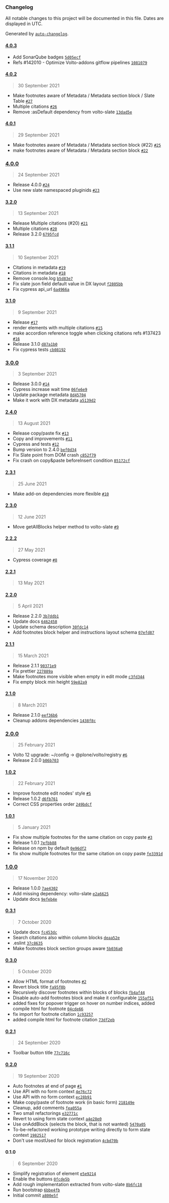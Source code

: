 ### Changelog

All notable changes to this project will be documented in this file. Dates are displayed in UTC.

Generated by [`auto-changelog`](https://github.com/CookPete/auto-changelog).

#### [4.0.3](https://github.com/eea/volto-slate-footnote/compare/4.0.2...4.0.3)

- Add SonarQube badges [`5d05ecf`](https://github.com/eea/volto-slate-footnote/commit/5d05ecfd933ec64693998d88f6b6c69e3866cb0b)
- Refs #142010 - Optimize Volto-addons gitflow pipelines [`1081079`](https://github.com/eea/volto-slate-footnote/commit/1081079444f5ac806e9d56765c4ccf0b9e415a73)

#### [4.0.2](https://github.com/eea/volto-slate-footnote/compare/4.0.1...4.0.2)

> 30 September 2021

- Make footnotes aware of Metadata / Metadata section block / Slate Table [`#27`](https://github.com/eea/volto-slate-footnote/pull/27)
- Multiple citations [`#26`](https://github.com/eea/volto-slate-footnote/pull/26)
- Remove :asDefault dependency from volto-slate [`13dad5e`](https://github.com/eea/volto-slate-footnote/commit/13dad5ed23043fa7a24682e1ac6addc86632bfe0)

#### [4.0.1](https://github.com/eea/volto-slate-footnote/compare/4.0.0...4.0.1)

> 29 September 2021

- Make footnotes aware of Metadata / Metadata section block (#22) [`#25`](https://github.com/eea/volto-slate-footnote/pull/25)
- make footnotes aware of Metadata / Metadata section block [`#22`](https://github.com/eea/volto-slate-footnote/pull/22)

### [4.0.0](https://github.com/eea/volto-slate-footnote/compare/3.2.0...4.0.0)

> 24 September 2021

- Release 4.0.0 [`#24`](https://github.com/eea/volto-slate-footnote/pull/24)
- Use new slate namespaced pluginids [`#23`](https://github.com/eea/volto-slate-footnote/pull/23)

#### [3.2.0](https://github.com/eea/volto-slate-footnote/compare/3.1.1...3.2.0)

> 13 September 2021

- Release Multiple citations (#20) [`#21`](https://github.com/eea/volto-slate-footnote/pull/21)
- Multiple citations [`#20`](https://github.com/eea/volto-slate-footnote/pull/20)
- Release 3.2.0 [`6795fcd`](https://github.com/eea/volto-slate-footnote/commit/6795fcd1a4fc429bb70334fbdfa2cb0eedd748fa)

#### [3.1.1](https://github.com/eea/volto-slate-footnote/compare/3.1.0...3.1.1)

> 10 September 2021

- Citations in metadata [`#19`](https://github.com/eea/volto-slate-footnote/pull/19)
- Citations in metadata [`#18`](https://github.com/eea/volto-slate-footnote/pull/18)
- Remove console.log [`b5d83e7`](https://github.com/eea/volto-slate-footnote/commit/b5d83e7c13240151f602d122ecf09ba9b8e335f3)
- Fix slate json field default value in DX layout [`f2805bb`](https://github.com/eea/volto-slate-footnote/commit/f2805bbc15c51ebd914ee5f4eb9dd34ef32e095b)
- Fix cypress api_url [`6a4966a`](https://github.com/eea/volto-slate-footnote/commit/6a4966a2f92e932e1d0df35351989cda535f15c8)

#### [3.1.0](https://github.com/eea/volto-slate-footnote/compare/3.0.0...3.1.0)

> 9 September 2021

- Release [`#17`](https://github.com/eea/volto-slate-footnote/pull/17)
- render elements with multiple citations [`#15`](https://github.com/eea/volto-slate-footnote/pull/15)
- make accordion reference toggle when clicking citations refs #137423 [`#16`](https://github.com/eea/volto-slate-footnote/pull/16)
- Release 3.1.0 [`d87a1b0`](https://github.com/eea/volto-slate-footnote/commit/d87a1b0b893bb8fc090dcde193d3ac628471c352)
- Fix cypress tests [`cb08192`](https://github.com/eea/volto-slate-footnote/commit/cb08192508964c274eaaed3dab2d2c5392c43d2d)

### [3.0.0](https://github.com/eea/volto-slate-footnote/compare/2.4.0...3.0.0)

> 3 September 2021

- Release 3.0.0 [`#14`](https://github.com/eea/volto-slate-footnote/pull/14)
- Cypress increase wait time [`06fe6e9`](https://github.com/eea/volto-slate-footnote/commit/06fe6e9cea79dc3a5d2a3e88db8d3cc35b967da3)
- Update package metadata [`8d45704`](https://github.com/eea/volto-slate-footnote/commit/8d457042b24f4795eb453baebcb0bf0f6740d153)
- Make it work with DX metadata [`a5139d2`](https://github.com/eea/volto-slate-footnote/commit/a5139d2af0e7947ba16d7c28912565683726554f)

#### [2.4.0](https://github.com/eea/volto-slate-footnote/compare/2.3.1...2.4.0)

> 13 August 2021

- Release copy/paste fix [`#13`](https://github.com/eea/volto-slate-footnote/pull/13)
- Copy and improvements [`#11`](https://github.com/eea/volto-slate-footnote/pull/11)
- Cypress and tests [`#12`](https://github.com/eea/volto-slate-footnote/pull/12)
- Bump version to 2.4.0 [`bef0d34`](https://github.com/eea/volto-slate-footnote/commit/bef0d34c2b9c20915578ffaefb4fd30cbf42f0a1)
- Fix Slate point from DOM crash [`c852f79`](https://github.com/eea/volto-slate-footnote/commit/c852f7987ffe8db433235b70792002d40ade690f)
- Fix crash on copy&paste beforeInsert condition [`85172cf`](https://github.com/eea/volto-slate-footnote/commit/85172cff3e2ea95a86d4b4fb452f3c0287b80e8f)

#### [2.3.1](https://github.com/eea/volto-slate-footnote/compare/2.3.0...2.3.1)

> 25 June 2021

- Make add-on dependencies more flexible [`#10`](https://github.com/eea/volto-slate-footnote/pull/10)

#### [2.3.0](https://github.com/eea/volto-slate-footnote/compare/2.2.2...2.3.0)

> 12 June 2021

- Move getAllBlocks helper method to volto-slate [`#9`](https://github.com/eea/volto-slate-footnote/pull/9)

#### [2.2.2](https://github.com/eea/volto-slate-footnote/compare/2.2.1...2.2.2)

> 27 May 2021

- Cypress coverage [`#8`](https://github.com/eea/volto-slate-footnote/pull/8)

#### [2.2.1](https://github.com/eea/volto-slate-footnote/compare/2.2.0...2.2.1)

> 13 May 2021


#### [2.2.0](https://github.com/eea/volto-slate-footnote/compare/2.1.1...2.2.0)

> 5 April 2021

- Release 2.2.0 [`3b7ddb1`](https://github.com/eea/volto-slate-footnote/commit/3b7ddb1a0765509eacdbd7cbb972cc040e7f6f19)
- Update docs [`6462458`](https://github.com/eea/volto-slate-footnote/commit/6462458a4d451ea7449f4873051edabcfaffb0f3)
- Update schema description [`30fdc14`](https://github.com/eea/volto-slate-footnote/commit/30fdc140bbae50ed8fc2996880fb1eaa32bccb33)
- Add footnotes block helper and instructions layout schema [`07efd87`](https://github.com/eea/volto-slate-footnote/commit/07efd876f21f8b69d0a314b9d43894c6280e9657)

#### [2.1.1](https://github.com/eea/volto-slate-footnote/compare/2.1.0...2.1.1)

> 15 March 2021

- Release 2.1.1 [`90371e9`](https://github.com/eea/volto-slate-footnote/commit/90371e92d3e6d79b9ababbde6edd79c1e34f2d3f)
- Fix prettier [`227889a`](https://github.com/eea/volto-slate-footnote/commit/227889a3919fbcb095fdf629af01799d3ac8b254)
- Make footnotes more visible when empty in edit mode [`c3fd344`](https://github.com/eea/volto-slate-footnote/commit/c3fd344b03d74563dd722e983b6bb55690b27c0a)
- Fix empty block min height [`59e82a9`](https://github.com/eea/volto-slate-footnote/commit/59e82a9fb4f83894a953a183157e78e0dcb1794c)

#### [2.1.0](https://github.com/eea/volto-slate-footnote/compare/2.0.0...2.1.0)

> 8 March 2021

- Release 2.1.0 [`eef36b6`](https://github.com/eea/volto-slate-footnote/commit/eef36b6299ed42926bd3c32192adc44ed47df18f)
- Cleanup addons dependencies [`1438f8c`](https://github.com/eea/volto-slate-footnote/commit/1438f8c0a2f83055c3ed010e73a32a136906f343)

### [2.0.0](https://github.com/eea/volto-slate-footnote/compare/1.0.2...2.0.0)

> 25 February 2021

- Volto 12 upgrade: ~/config -&gt; @plone/volto/registry [`#6`](https://github.com/eea/volto-slate-footnote/pull/6)
- Release 2.0.0 [`b06b703`](https://github.com/eea/volto-slate-footnote/commit/b06b703040255561aacca8726cd9a6670a4ac5fc)

#### [1.0.2](https://github.com/eea/volto-slate-footnote/compare/1.0.1...1.0.2)

> 22 February 2021

- Improve footnote edit nodes' style [`#5`](https://github.com/eea/volto-slate-footnote/pull/5)
- Release 1.0.2 [`d6fb761`](https://github.com/eea/volto-slate-footnote/commit/d6fb761fe5dc089fafab92d54551893533df0da6)
- Correct CSS properties order [`249bdcf`](https://github.com/eea/volto-slate-footnote/commit/249bdcfc00e405e9995db521f711e8a5fd9ce99b)

#### [1.0.1](https://github.com/eea/volto-slate-footnote/compare/1.0.0...1.0.1)

> 5 January 2021

- Fix show multiple footnotes for the same citation on copy paste [`#3`](https://github.com/eea/volto-slate-footnote/pull/3)
- Release 1.0.1 [`7efbb88`](https://github.com/eea/volto-slate-footnote/commit/7efbb8877ac7c1cce40a6799527102e1d131d08f)
- Release on npm by default [`0e96df2`](https://github.com/eea/volto-slate-footnote/commit/0e96df2605d86ebe4260ba43fa78c10227c87526)
- fix show multiple footnotes for the same citation on copy paste [`fe3391d`](https://github.com/eea/volto-slate-footnote/commit/fe3391d3b27f77cc2df663532497e27986509b14)

### [1.0.0](https://github.com/eea/volto-slate-footnote/compare/0.3.1...1.0.0)

> 17 November 2020

- Release 1.0.0 [`7ae4302`](https://github.com/eea/volto-slate-footnote/commit/7ae4302133411806168b5ea17bec5a267413e2cb)
- Add missing dependency: volto-slate [`e2a6625`](https://github.com/eea/volto-slate-footnote/commit/e2a662538b3b53006a30c171e84e6cbce0c20720)
- Update docs [`9efeb4e`](https://github.com/eea/volto-slate-footnote/commit/9efeb4e33ec8f58e6101875b593e34f1098cac20)

#### [0.3.1](https://github.com/eea/volto-slate-footnote/compare/0.3.0...0.3.1)

> 7 October 2020

- Update docs [`fc453dc`](https://github.com/eea/volto-slate-footnote/commit/fc453dc9de4cbd43806fc26d699c6fbf28737d26)
- Search citations also within column blocks [`deaa52e`](https://github.com/eea/volto-slate-footnote/commit/deaa52e54c0447d19d4da41133f064760ac0fecf)
- .eslint [`37c8635`](https://github.com/eea/volto-slate-footnote/commit/37c8635340d0bc63f7f536a974078ae09fc58392)
- Make footnotes block section groups aware [`5b036a0`](https://github.com/eea/volto-slate-footnote/commit/5b036a009325bcc7e86d81128b6c8a6c620a0c0c)

#### [0.3.0](https://github.com/eea/volto-slate-footnote/compare/0.2.1...0.3.0)

> 5 October 2020

- Allow HTML format of footnotes [`#2`](https://github.com/eea/volto-slate-footnote/pull/2)
- Revert block title [`fa95f0b`](https://github.com/eea/volto-slate-footnote/commit/fa95f0b63bec656b161496e2c1466e037fda601f)
- Recursively discover footnotes within blocks of blocks [`fb4af44`](https://github.com/eea/volto-slate-footnote/commit/fb4af4485a1610ad7abd59544879acea35196f53)
- Disable auto-add footnotes block and make it configurable [`155af51`](https://github.com/eea/volto-slate-footnote/commit/155af51555762bb346eb3a8b0b129217c8bb1fb5)
- added fixes for popover trigger on hover on number indices, added compile html for footnote [`04cde66`](https://github.com/eea/volto-slate-footnote/commit/04cde6613273b8118cc05e00fa9f595d2f6fd54a)
- fix import for footnote citation [`1c93257`](https://github.com/eea/volto-slate-footnote/commit/1c932572f7e4b819b189f6aef86a7edf25ee7aff)
- added compile html for footnote citation [`73df2eb`](https://github.com/eea/volto-slate-footnote/commit/73df2eba5b450673d200fd8910e611a686e1a01d)

#### [0.2.1](https://github.com/eea/volto-slate-footnote/compare/0.2.0...0.2.1)

> 24 September 2020

- Toolbar button title [`77c716c`](https://github.com/eea/volto-slate-footnote/commit/77c716cd676b345f976dda8fe0636b398a32e7c9)

#### [0.2.0](https://github.com/eea/volto-slate-footnote/compare/0.1.0...0.2.0)

> 19 September 2020

- Auto footnotes at end of page [`#1`](https://github.com/eea/volto-slate-footnote/pull/1)
- Use API with no form context [`4e76c72`](https://github.com/eea/volto-slate-footnote/commit/4e76c7225baa9bd236b2d2cf99908d875add9859)
- Use API with no form context [`ec28b91`](https://github.com/eea/volto-slate-footnote/commit/ec28b91ba80cffd1fd46d2bea70d4f96c2649381)
- Make copy/paste of footnote work (in basic form) [`218149e`](https://github.com/eea/volto-slate-footnote/commit/218149e1d4e69843fee8f06f5cbbab62c509d30a)
- Cleanup, add comments [`fea055a`](https://github.com/eea/volto-slate-footnote/commit/fea055acce2b7ff5412ffe65bd0abc8995f9ba92)
- Two small refactorings [`e32771c`](https://github.com/eea/volto-slate-footnote/commit/e32771ca37b99d53f4d51a78f7e0ea64f71881c8)
- Revert to using form state context [`a4e28e0`](https://github.com/eea/volto-slate-footnote/commit/a4e28e0eab8bf005a8879e21e9326fe8e451df44)
- Use onAddBlock (selects the block, that is not wanted) [`5470a05`](https://github.com/eea/volto-slate-footnote/commit/5470a0520f822f7363863e92bdf3a39e3da780d8)
- To-be-refactored working prototype writing directly to form state context [`1982517`](https://github.com/eea/volto-slate-footnote/commit/19825171eab6a9daab25f30e53f1e34959465351)
- Don't use mostUsed for block registration [`4cbd70b`](https://github.com/eea/volto-slate-footnote/commit/4cbd70bc365dcfa99f86c6b187a115f7c625a35a)

#### 0.1.0

> 6 September 2020

- Simplify registration of element [`e5e9214`](https://github.com/eea/volto-slate-footnote/commit/e5e92146840b378e2aaf0472a1e14fe19d7eedf8)
- Enable the buttons [`0fcde5b`](https://github.com/eea/volto-slate-footnote/commit/0fcde5b971fbca49bd76365b071cf14157fc4fe6)
- Add rough implementation extracted from volto-slate [`8b6fc18`](https://github.com/eea/volto-slate-footnote/commit/8b6fc186f7080be50d1ba4e7424e64b47977337b)
- Run bootstrap [`6bbe4fb`](https://github.com/eea/volto-slate-footnote/commit/6bbe4fb7bc6d9ccb441c52dcca699988ab16503b)
- Initial commit [`a800e5f`](https://github.com/eea/volto-slate-footnote/commit/a800e5f641ecc7488de34e17b31a92422d3b4f25)
